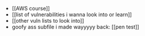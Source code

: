 - [[AWS course]] 
- [[list of vulnerabilities i wanna look into or learn]] 
- [[other vuln lists to look into]] 
- goofy ass subfile i made wayyyyy back: [[pen test]] 